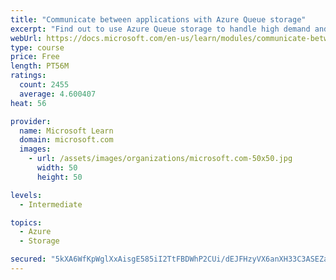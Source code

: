 ```yaml
---
title: "Communicate between applications with Azure Queue storage"
excerpt: "Find out to use Azure Queue storage to handle high demand and improve resilience in your distributed applications."
webUrl: https://docs.microsoft.com/en-us/learn/modules/communicate-between-apps-with-azure-queue-storage/
type: course
price: Free
length: PT56M
ratings:
  count: 2455
  average: 4.600407
heat: 56

provider:
  name: Microsoft Learn
  domain: microsoft.com
  images:
    - url: /assets/images/organizations/microsoft.com-50x50.jpg
      width: 50
      height: 50

levels:
  - Intermediate

topics:
  - Azure
  - Storage

secured: "5kXA6WfKpWglXxAisgE585iI2TtFBDWhP2CUi/dEJFHzyVX6anXH33C3ASEZap/KYs4mvvsy3uRxzc+pkW4Wz0jpSJe+bHdN55tEErCjZ43ZfeP41fYca3fKLOdPLG4HMzKB2QI7cGDiFhdyObfdAuO1lBd7wLgfg2cs5Q05f/LYO/FrJdfhvgDHXVwZidUI3hrXp8D9XwYGvuhrs+HuCyjDtpMSBTBRviqWk4cgeTjUqZFSfFH7FoMeU90UvnjkxEKBGfgq0J9FJ9OssSsB9Id96FC0hy6vedGGukYk46Q49OqMfCqM+QFySY3SbjbW/9TnOnZ3ceurbQ8NlhxtZn5Oeqc+lgXD+d1ZaGfzuds1mU4ReYPOdLekjbuTwDZgfzY6814B4Vz+O4mGQ5Hax85JMCshsFWuVl5dVQ74u8s=;bcbU1HSyMPBwflR0nddCAg=="
---
```


